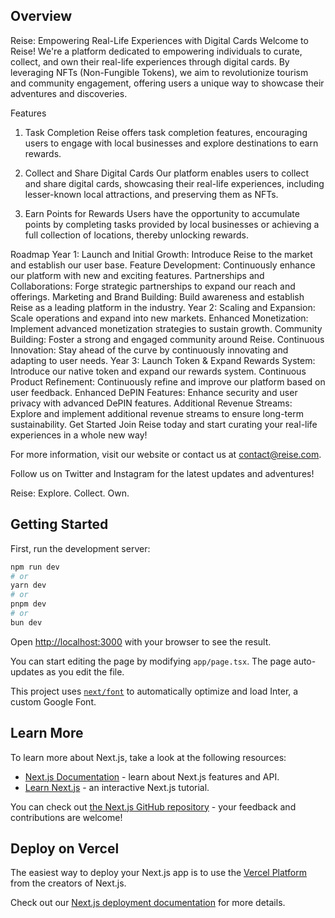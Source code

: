 
## Overview
Reise: Empowering Real-Life Experiences with Digital Cards
Welcome to Reise! We're a platform dedicated to empowering individuals to curate, collect, and own their real-life experiences through digital cards. By leveraging NFTs (Non-Fungible Tokens), we aim to revolutionize tourism and community engagement, offering users a unique way to showcase their adventures and discoveries.

Features
1. Task Completion
Reise offers task completion features, encouraging users to engage with local businesses and explore destinations to earn rewards.

2. Collect and Share Digital Cards
Our platform enables users to collect and share digital cards, showcasing their real-life experiences, including lesser-known local attractions, and preserving them as NFTs.

3. Earn Points for Rewards
Users have the opportunity to accumulate points by completing tasks provided by local businesses or achieving a full collection of locations, thereby unlocking rewards.

Roadmap
Year 1:
Launch and Initial Growth: Introduce Reise to the market and establish our user base.
Feature Development: Continuously enhance our platform with new and exciting features.
Partnerships and Collaborations: Forge strategic partnerships to expand our reach and offerings.
Marketing and Brand Building: Build awareness and establish Reise as a leading platform in the industry.
Year 2:
Scaling and Expansion: Scale operations and expand into new markets.
Enhanced Monetization: Implement advanced monetization strategies to sustain growth.
Community Building: Foster a strong and engaged community around Reise.
Continuous Innovation: Stay ahead of the curve by continuously innovating and adapting to user needs.
Year 3:
Launch Token & Expand Rewards System: Introduce our native token and expand our rewards system.
Continuous Product Refinement: Continuously refine and improve our platform based on user feedback.
Enhanced DePIN Features: Enhance security and user privacy with advanced DePIN features.
Additional Revenue Streams: Explore and implement additional revenue streams to ensure long-term sustainability.
Get Started
Join Reise today and start curating your real-life experiences in a whole new way!

For more information, visit our website or contact us at contact@reise.com.

Follow us on Twitter and Instagram for the latest updates and adventures!

Reise: Explore. Collect. Own.

## Getting Started

First, run the development server:

```bash
npm run dev
# or
yarn dev
# or
pnpm dev
# or
bun dev
```

Open [http://localhost:3000](http://localhost:3000) with your browser to see the result.

You can start editing the page by modifying `app/page.tsx`. The page auto-updates as you edit the file.

This project uses [`next/font`](https://nextjs.org/docs/basic-features/font-optimization) to automatically optimize and load Inter, a custom Google Font.

## Learn More

To learn more about Next.js, take a look at the following resources:

- [Next.js Documentation](https://nextjs.org/docs) - learn about Next.js features and API.
- [Learn Next.js](https://nextjs.org/learn) - an interactive Next.js tutorial.

You can check out [the Next.js GitHub repository](https://github.com/vercel/next.js/) - your feedback and contributions are welcome!

## Deploy on Vercel

The easiest way to deploy your Next.js app is to use the [Vercel Platform](https://vercel.com/new?utm_medium=default-template&filter=next.js&utm_source=create-next-app&utm_campaign=create-next-app-readme) from the creators of Next.js.

Check out our [Next.js deployment documentation](https://nextjs.org/docs/deployment) for more details.
